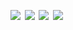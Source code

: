 <!-- <a href='https://www.linkedin.com/'><img src='assets/linkedin.svg' width='24%'/></a><a><img src='assets/none.png' width='1.33%'/></a><a href=''><img src='assets/linkedin.svg' width='24%'/></a><a><img src='assets/none.png' width='1.33%'/></a><a href=''><img src='assets/linkedin.svg' width='24%'/></a><a><img src='assets/none.png' width='1.33%'/></a><a href=''><img src='assets/linkedin.svg' width='24%'/></a> -->
<a href=''><img src='https://fakeimg.pl/400x495' width='24%'/></a><a><img src='assets/none.png' width='1.33%'/></a><a href=''><img src='https://fakeimg.pl/400x495' width='24%'/></a><a><img src='assets/none.png' width='1.33%'/></a><a href=''><img src='https://fakeimg.pl/400x495' width='24%'/></a><a><img src='assets/none.png' width='1.33%'/></a><a href=''><img src='https://fakeimg.pl/400x495' width='24%'/></a>